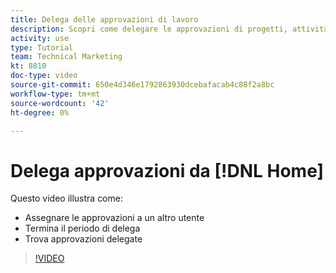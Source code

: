 ```yaml
---
title: Delega delle approvazioni di lavoro
description: Scopri come delegare le approvazioni di progetti, attività, problemi e timestamp a un altro utente.
activity: use
type: Tutorial
team: Technical Marketing
kt: 8810
doc-type: video
source-git-commit: 650e4d346e1792863930dcebafacab4c88f2a8bc
workflow-type: tm+mt
source-wordcount: '42'
ht-degree: 0%

---
```


# Delega approvazioni da [!DNL Home]

Questo video illustra come:

* Assegnare le approvazioni a un altro utente
* Termina il periodo di delega
* Trova approvazioni delegate

>[!VIDEO](https://video.tv.adobe.com/v/336094/?quality=12&learn=on)

<!---
learn more URLS
Delegate approval request
--->
